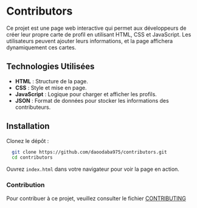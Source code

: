 # Contributors

Ce projet est une page web interactive qui permet aux développeurs de créer leur propre carte de profil en utilisant HTML, CSS et JavaScript. Les utilisateurs peuvent ajouter leurs informations, et la page affichera dynamiquement ces cartes.

## Technologies Utilisées

- **HTML** : Structure de la page.
- **CSS** : Style et mise en page.
- **JavaScript** : Logique pour charger et afficher les profils.
- **JSON** : Format de données pour stocker les informations des contributeurs.

## Installation

Clonez le dépôt :

```bash
  git clone https://github.com/daoodaba975/contributors.git
  cd contributors
```

Ouvrez `index.html` dans votre navigateur pour voir la page en action.

### Contribution

Pour contribuer à ce projet, veuillez consulter le fichier [CONTRIBUTING](CONTRIBUTING.md)
